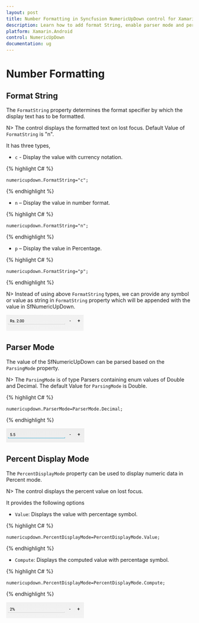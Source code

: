 ```yaml
---
layout: post
title: Number Formatting in Syncfusion NumericUpDown control for Xamarin.Android
description: Learn how to add format String, enable parser mode and percent display mode for NumericUpDown control.
platform: Xamarin.Android
control: NumericUpDown
documentation: ug
---
```

# Number Formatting

## Format String

The `FormatString` property determines the format specifier by which the display text has to be formatted. 

N> The control displays the formatted text on lost focus. Default Value of `FormatString` is "n".

It has three types,

* `c` - Display the value with currency notation.
	
{% highlight C# %}
	
	numericupdown.FormatString="c";
	 
{% endhighlight %}
	

* `n` – Display the value in number format.
	
{% highlight C# %}
	
	numericupdown.FormatString="n";
	 
{% endhighlight %}
	

* `p` – Display the value in Percentage.
	
{% highlight C# %}

	numericupdown.FormatString="p";
	 
{% endhighlight %}
	
N> Instead of using above `FormatString` types, we can provide any symbol or value as string in `FormatString` property which will be appended with the value in SfNumericUpDown.

![](images/format.png)

## Parser Mode

The value of the SfNumericUpDown can be parsed based on the `ParsingMode` property. 

N> The `ParsingMode` is of type Parsers containing enum values of Double and Decimal. The default Value for `ParsingMode` is Double.

{% highlight C# %}

	numericupdown.ParserMode=ParserMode.Decimal;
	  
{% endhighlight %}

![](images/ParserMode.png)

## Percent Display Mode

The `PercentDisplayMode` property can be used to display numeric data in Percent mode. 

N> The control displays the percent value on lost focus. 

It provides the following options

* `Value`: Displays the value with percentage symbol.

{% highlight C# %}

	numericupdown.PercentDisplayMode=PercentDisplayMode.Value;

{% endhighlight %}

* `Compute`: Displays the computed value with percentage symbol.

{% highlight C# %}

	numericupdown.PercentDisplayMode=PercentDisplayMode.Compute;

{% endhighlight %}

![](images/percent.png)